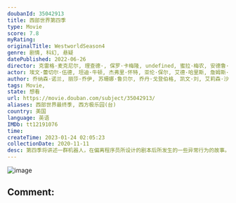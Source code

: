 ```yaml
---
doubanId: 35042913
title: 西部世界第四季
type: Movie
score: 7.8
myRating: 
originalTitle: WestworldSeason4
genre: 剧情, 科幻, 悬疑
datePublished: 2022-06-26
director: 克雷格·麦克尼尔, 理查德·, 保罗·卡梅隆, undefined, 蜜拉·梅农, 安德鲁·塞克利尔
actor: 埃文·蕾切尔·伍德, 坦迪·牛顿, 杰弗里·怀特, 亚伦·保尔, 艾德·哈里斯, 詹姆斯·麦斯登, 吴彦祖, 曼尼·蒙塔纳, 阿丽亚娜·德博斯, 奥罗拉·佩里诺, 吉姆·科迪·威廉姆斯, 丽贝卡·拉迪西奇, 泰莎·汤普森, 卢克·海姆斯沃斯, 汉娜·詹姆斯, 艾米丽, 安吉拉·萨拉弗安, 莉莉·西蒙斯, 扎恩·迈克拉农, 布兰登·斯克莱纳
author: 乔纳森·诺兰, 丽莎·乔伊, 苏珊娜·鲁贝尔, 乔丹·戈登伯格, 凯文·刘, 艾莉森·沙普克, 克里斯蒂娜·哈姆, WillSoodikWillSoodik, AlliRockAlliRock, MattPittsMattPitts, WesHumphreyWesHumphrey, DesaLarkin-BouttéDesaLarkin-Boutté, 迈克尔·克莱顿, 丹尼丝·塞伊
tags: Movie, 
state: 想看
url: https://movie.douban.com/subject/35042913/
aliases: 西部世界最终季, 西方极乐园(台)
country: 美国
language: 英语
IMDb: tt12191076
time: 
createTime: 2023-01-24 02:05:23
collectionDate: 2020-11-11
desc: 第四季将讲述一群机器人，在偏离程序员所设计的剧本后所发生的一些异常行为的故事。
---
```


![image](p2874119367.jpg)

Comment: 
---

